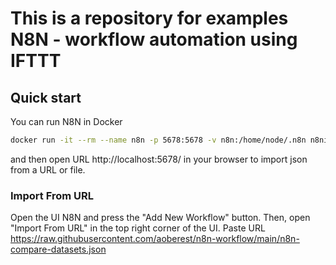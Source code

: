 # This is a repository for examples N8N - workflow automation using IFTTT

## Quick start
You can run N8N in Docker

```bash
docker run -it --rm --name n8n -p 5678:5678 -v n8n:/home/node/.n8n n8nio/n8n
```

and then open URL http://localhost:5678/ in your browser to import json from a URL or file.

### Import From URL
Open the UI N8N and press the "Add New Workflow" button. Then, open "Import From URL" in the top right corner of the UI.
Paste URL https://raw.githubusercontent.com/aoberest/n8n-workflow/main/n8n-compare-datasets.json
